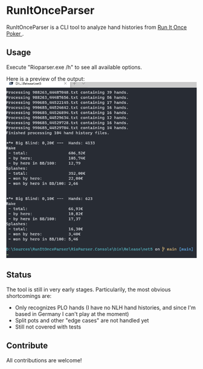 # RunItOnceParser
RunItOnceParser is a CLI tool to analyze hand histories from [Run It Once Poker ](https://www.runitonce.eu/).

## Usage
Execute "Rioparser.exe /h" to see all available options.

Here is a preview of the output:
![Screenshot of a report](./Sample/terminal-screenshot.png)

## Status
The tool is still in very early stages. Particularily, the most obvious shortcomings are:
* Only recognizes PLO hands (I have no NLH hand histories, and since I'm based in Germany I can't play at the moment)
* Split pots and other "edge cases" are not handled yet
* Still not covered with tests

## Contribute
All contributions are welcome!
